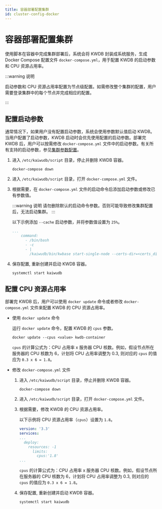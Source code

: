 ```yaml
---
title: 容器部署配置集群
id: cluster-config-docker
---
```


# 容器部署配置集群

使用脚本在容器中完成集群部署后，系统会将 KWDB 封装成系统服务，生成 Docker Compose 配置文件 `docker-compose.yml`，用于配置 KWDB 的启动参数和 CPU 资源占用率。

:::warning 说明

启动参数和 CPU 资源占用率配置为节点级配置。如需修改整个集群的配置，用户需要登录集群中的每个节点并完成相应的配置。

:::

## 配置启动参数

通常情况下，如果用户没有配置启动参数，系统会使用参数默认值启动 KWDB。当用户配置了启动参数，KWDB 启动时会优先使用配置的启动参数。部署完 KWDB 后，用户可以按需修改 `docker-compose.yml` 文件中的启动参数。有关所有支持的启动参数，参见[集群参数配置](../../db-operation/cluster-settings-config.md)。

1. 进入 `/etc/kaiwudb/script` 目录，停止并删除 KWDB 容器。

    ```shell
    docker-compose down
    ```

2. 进入 `/etc/kaiwudb/script` 目录，打开 `docker-compose.yml` 文件。

3. 根据需要，在 `docker-compose.yml` 文件的启动命令后添加启动参数或修改已有参数值。

    :::warning 说明
    请勿删除默认的启动命令参数。否则可能导致修改集群配置后，无法启动集群。
    :::

    以下示例添加 `--cache` 启动参数，并将参数值设置为 `25%`。

    ```yaml
    ...
        command: 
          - /bin/bash
          - -c
          - |
            /kaiwudb/bin/kwbase start-single-node --certs-dir=<certs_dir> --listen-addr=0.0.0.0:26257 --brpc-addr=:27257 --advertise-addr=your-host-ip:port --store=/kaiwudb/deploy/kwdb-container --cache=25%
    ```

4. 保存配置, 重新创建并启动 KWDB 容器。

    ```shell
    systemctl start kaiwudb
    ```

## 配置 CPU 资源占用率

部署完 KWDB 后，用户可以使用 `docker update` 命令或者修改 `docker-compose.yml` 文件来配置 KWDB 的 CPU 资源占用率。

- 使用 `docker update` 命令

    运行 `docker update` 命令，配置 KWDB 的 `cpus` 参数。

    ```dockerfile
    docker update --cpus <value> kwdb-container
    ```

    `cpus` 的计算公式为：CPU 占用率 x 服务器 CPU 核数。例如，假设节点所在服务器的 CPU 核数为 6，计划将 CPU 占用率调整为 0.3, 则对应的 `cpus` 的值应为 `0.3 x 6 = 1.8`。

- 修改 `docker-compose.yml` 文件

    1. 进入 `/etc/kaiwudb/script` 目录，停止并删除 KWDB 容器。

        ```shell
        docker-compose down
        ```

    2. 进入 `/etc/kaiwudb/script` 目录，打开 `docker-compose.yml` 文件。

    3. 根据需要，修改 KWDB 的 CPU 资源占用率。

        以下示例将 CPU 资源占用率（`cpus`）设置为 `1.8`。

        ```yaml
        version: '3.3'
        services:
        ...
          deploy:
            resources: -1 
              limits:
                cpus:'1.8'     
        ...
        ```

        `cpus` 的计算公式为：CPU 占用率 x 服务器 CPU 核数。例如，假设节点所在服务器的 CPU 核数为 6，计划将 CPU 占用率调整为 0.3, 则对应的 `cpus` 的值应为 `0.3 x 6 = 1.8`。

    4. 保存配置, 重新创建并启动 KWDB 容器。

        ```shell
        systemctl start kaiwudb
        ```
